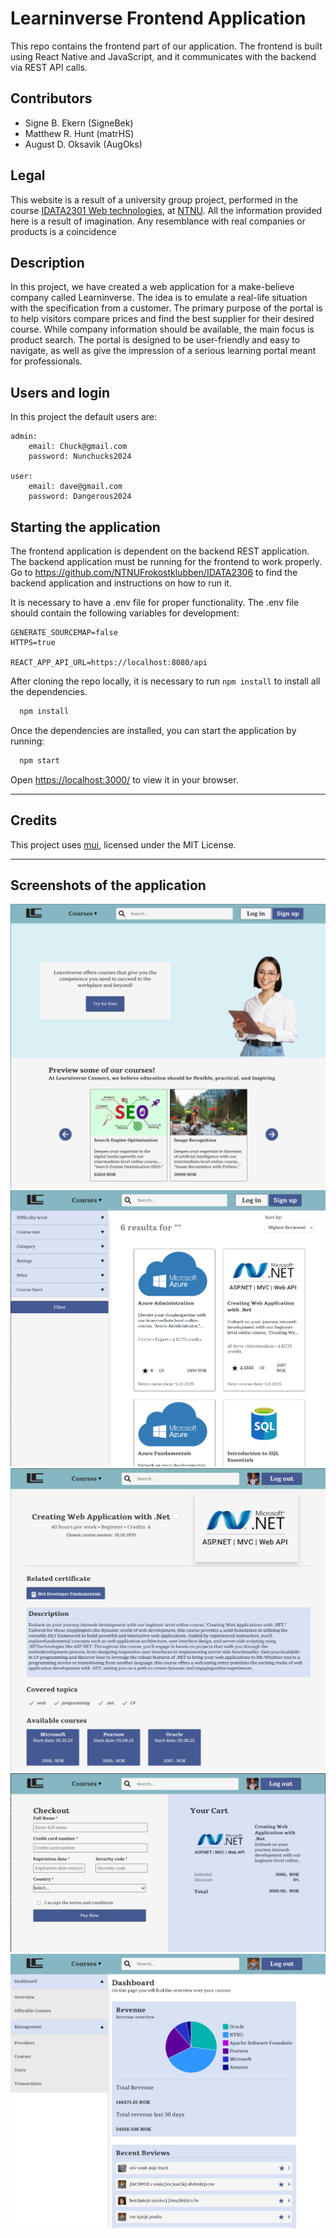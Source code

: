 # Learninverse Frontend Application

This repo contains the frontend part of our application. The frontend is built using React Native and
JavaScript, and it communicates with the backend via REST API calls.

## Contributors
- Signe B. Ekern (SigneBek)
- Matthew R. Hunt (matrHS)
- August D. Oksavik (AugOks)

## Legal
This website is a result of a university group project, performed in the course  [IDATA2301 Web
technologies](https://www.ntnu.edu/studies/courses/IDATA2301#tab=omEmnet), at [NTNU](https://www.ntnu.no/). 
All the information provided here is a result of imagination. Any resemblance with real companies or products is a 
coincidence

## Description

In this project, we have created a web application for a make-believe company called Learninverse. The idea is to
emulate a real-life situation with the specification from a customer. The primary purpose of the portal 
is to help visitors compare prices and find the best supplier for their desired course. While company 
information should be available, the main focus is product search. The portal is designed to be user-friendly and
easy to navigate, as well as give the impression of a serious learning portal meant for professionals. 


## Users and login
In this project the default users are:
```
admin:
    email: Chuck@gmail.com
    password: Nunchucks2024
    
user:
    email: dave@gmail.com
    password: Dangerous2024
```

## Starting the application

The frontend application is dependent on the backend REST application.
The backend application must be running for the frontend to work properly.
Go to https://github.com/NTNUFrokostklubben/IDATA2306 to find the backend application and instructions on how to run it.

It is necessary to have a .env file for proper functionality. The .env file should contain the following variables for 
development:

```
GENERATE_SOURCEMAP=false
HTTPS=true

REACT_APP_API_URL=https://localhost:8080/api
```

After cloning the repo locally, it is necessary to run `npm install` to install all the dependencies.

```bash
  npm install
```
Once the dependencies are installed, you can start the application by running:

```bash
  npm start
```
Open [https://localhost:3000/](https://localhost:3000/) to view it in your browser.

****

## Credits
This project uses [mui](https://github.com/mui/mui-x.git), licensed under the MIT License.

****

## Screenshots of the application

![frontpage.png](public/images/readme-img/frontpage.png)
![searchpage.png](public/images/readme-img/searchpage.png)
![coursepage.png](public/images/readme-img/coursepage.png)
![checkout.png](public/images/readme-img/checkout.png)
![admin-dashboard.png](public/images/readme-img/admin-dashboard.png)